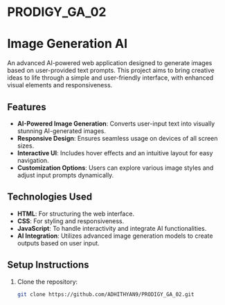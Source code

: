 # PRODIGY_GA_02
# Image Generation AI

An advanced AI-powered web application designed to generate images based on user-provided text prompts. This project aims to bring creative ideas to life through a simple and user-friendly interface, with enhanced visual elements and responsiveness.

## Features

- **AI-Powered Image Generation**: Converts user-input text into visually stunning AI-generated images.
- **Responsive Design**: Ensures seamless usage on devices of all screen sizes.
- **Interactive UI**: Includes hover effects and an intuitive layout for easy navigation.
- **Customization Options**: Users can explore various image styles and adjust input prompts dynamically.

## Technologies Used

- **HTML**: For structuring the web interface.
- **CSS**: For styling and responsiveness.
- **JavaScript**: To handle interactivity and integrate AI functionalities.
- **AI Integration**: Utilizes advanced image generation models to create outputs based on user input.

## Setup Instructions

1. Clone the repository:
   ```bash
   git clone https://github.com/ADHITHYAN9/PRODIGY_GA_02.git
